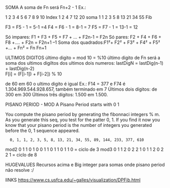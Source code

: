 SOMA
A soma de Fn será Fn+2 - 1
Ex.:

1  2  3  4  5  6  7    8    9  10     Index
1  2  4  7  12 20                     soma
1  1  2  3  5  8  13   21   34  55    Fib

F3 = F5 - 1 = 5-1 =4
F4 = F6 - 1 = 8-1 = 7
F5 = F7 - 1 =  13-1 = 12

Só impares: F1 + F3 + F5 + F7 + … + F2n-1 = F2n
Só pares: F2 + F4 + F6 + F8 +.... + F2n = F2n+1 –1
Soma dos quadrados:F1²+ F2² + F3² + F4² + F5² +... + Fn² = Fn Fn+1




ULTIMOS DIGITOS
último digito = mod 10 = %10
último digito de Fn será a soma dos ultimos digiltos dos ultimos dois numeros:
lastDigN = lastDig(n-1) + lastDig(n-2)  
F[i] = (F[i-1]) + F[i-2]) % 10

de 60 em 60 o ultimo digito é igual
Ex.: F14 = 377 e F74 é 1.304.969.544.928.657, também terminado em 7
Últimos dois dígitos: de 300 em 300
Últimos três dígitos: 1.500 em 1.500.





PISANO PERIOD - MOD
A Pisano Period starts with 0 1

You compute the pisano period by generating the fibonnaci integers % m.
As you generate this seq, you test for the patter 0, 1.
If you find it now you know that your pisano period is the number
of integers you generated before the 0, 1 sequence appeared.

      0, 1, 1, 2, 3, 5, 8, 13, 21, 34, 55, 89, 144, 233, 377, 610
mod2  0  1  1  0  1  0  0  1   1   0   1   1   0    1    1    0     = ciclo de 3
mod3  0  1  1  2  0  2  2  1   0   1   1   2   0    2    2    1     = ciclo de 8





HUGEVALUES
Recursos acima e Big integer para somas onde pisano period não resolve :/



lINKS
https://www.cs.usfca.edu/~galles/visualization/DPFib.html
